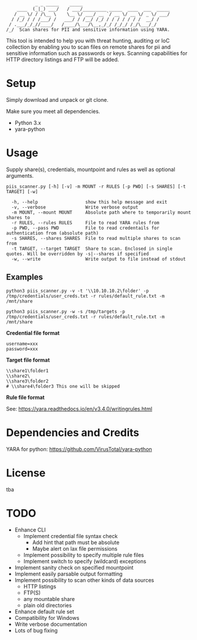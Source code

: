 ```
           _ _ _____    _____                                 
    ____  (_|_) ___/   / ___/_________ _____  ____  ___  _____
   / __ \/ / /\__ \    \__ \/ ___/ __ `/ __ \/ __ \/ _ \/ ___/
  / /_/ / / /___/ /   ___/ / /__/ /_/ / / / / / / /  __/ /    
 / .___/_/_//____/   /____/\___/\__,_/_/ /_/_/ /_/\___/_/     
/_/  Scan shares for PII and sensitive information using YARA.
```

This tool is intended to help you with threat hunting, auditing or IoC collection by enabling you to scan files on remote shares for pii and sensitive information such as passwords or keys. Scanning capabilities for HTTP directory listings and FTP will be added.

# Setup
Simply download and unpack or git clone.

Make sure you meet all dependencies.
* Python 3.x
* yara-python

# Usage
Supply share(s), credentials, mountpoint and rules as well as optional arguments.

```
piis_scanner.py [-h] [-v] -m MOUNT -r RULES [-p PWD] [-s SHARES] [-t TARGET] [-w]

  -h, --help                  show this help message and exit
  -v, --verbose               Write verbose output
  -m MOUNT, --mount MOUNT     Absolute path where to temporarily mount shares to
  -r RULES, --rules RULES     File to read YARA rules from
  -p PWD, --pass PWD          File to read credentails for authentication from (absolute path)
  -s SHARES, --shares SHARES  File to read multiple shares to scan from
  -t TARGET, --target TARGET  Share to scan. Enclosed in single quotes. Will be overridden by -s|--shares if specified
  -w, --write                 Write output to file instead of stdout

```

## Examples
```
python3 piis_scanner.py -v -t '\\10.10.10.2\folder' -p /tmp/credentials/user_creds.txt -r rules/default_rule.txt -m /mnt/share
```
```
python3 piis_scanner.py -w -s /tmp/targets -p /tmp/credentials/user_creds.txt -r rules/default_rule.txt -m /mnt/share
```

**Credential file format**
```
username=xxx
password=xxx
```



**Target file format**
```
\\share1\folder1
\\share2\
\\share3\folder2
# \\share4\folder3 This one will be skipped
```

**Rule file format**

See: https://yara.readthedocs.io/en/v3.4.0/writingrules.html

# Dependencies and Credits
YARA for python: https://github.com/VirusTotal/yara-python

# License
tba

# TODO
* Enhance CLI
  * Implement credential file syntax check
    * Add hint that path must be absolute
    * Maybe alert on lax file permissions
  * Implement possibility to specify multiple rule files
  * Implement switch to specify (wildcard) exceptions
* Implement sanity check on specified mountpoint
* Implement easily parsable output formatting
* Implement possibility to scan other kinds of data sources
  * HTTP listings
  * FTP(S)
  * any mountable share
  * plain old directories
* Enhance default rule set
* Compatibility for Windows
* Write verbose documentation
* Lots of bug fixing
